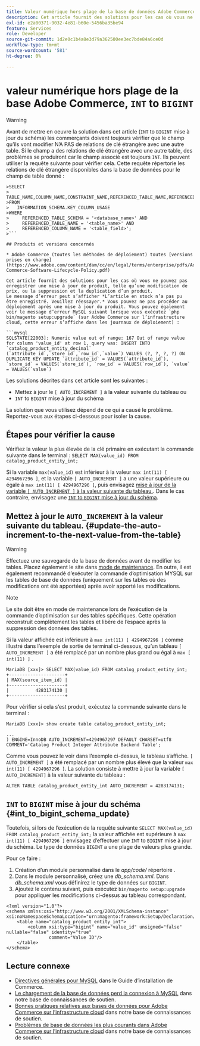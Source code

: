 ```yaml
---
title: Valeur numérique hors plage de la base de données Adobe Commerce, "INT" par "BIGINT"
description: Cet article fournit des solutions pour les cas où vous ne pouvez pas enregistrer une mise à jour de produit, telle qu’une modification de prix, ou la suppression et la duplication d’un produit.
exl-id: e2a00371-9032-4e81-b60e-5456ba35be94
feature: Services
role: Developer
source-git-commit: 1d2e0c1b4a8e3d79a362500ee3ec7bde84a6ce0d
workflow-type: tm+mt
source-wordcount: '581'
ht-degree: 0%

---
```


# valeur numérique hors plage de la base Adobe Commerce, `INT` to `BIGINT`

>[!WARNING]
>
>Avant de mettre en oeuvre la solution dans cet article (`INT` to `BIGINT` mise à jour du schéma) les commerçants doivent toujours vérifier que le champ qu’ils vont modifier N’A PAS de relations de clé étrangère avec une autre table. Si le champ a des relations de clé étrangère avec une autre table, des problèmes se produiront car le champ associé est toujours `INT`. Ils peuvent utiliser la requête suivante pour vérifier cela. Cette requête répertorie les relations de clé étrangère disponibles dans la base de données pour le champ de table donné :
>
```mysql
>SELECT 
>     TABLE_NAME,COLUMN_NAME,CONSTRAINT_NAME,REFERENCED_TABLE_NAME,REFERENCED_COLUMN_NAME
>FROM
>   INFORMATION_SCHEMA.KEY_COLUMN_USAGE
>WHERE
>     REFERENCED_TABLE_SCHEMA = '<database_name>' AND
>     REFERENCED_TABLE_NAME = '<table_name>' AND
>     REFERENCED_COLUMN_NAME = '<table_field>';
>```

## Produits et versions concernés

* Adobe Commerce (toutes les méthodes de déploiement) toutes [versions prises en charge](https://www.adobe.com/content/dam/cc/en/legal/terms/enterprise/pdfs/Adobe-Commerce-Software-Lifecycle-Policy.pdf)

Cet article fournit des solutions pour les cas où vous ne pouvez pas enregistrer une mise à jour de produit, telle qu’une modification de prix, ou la suppression et la duplication d’un produit.
Le message d’erreur peut s’afficher *L’article en stock n’a pas pu être enregistré. Veuillez réessayer.* Vous pouvez ne pas procéder au déploiement après une mise à jour du produit. Vous pouvez également voir le message d’erreur MySQL suivant lorsque vous exécutez `php bin/magento setup:upgrade` (sur Adobe Commerce sur l’infrastructure cloud, cette erreur s’affiche dans les journaux de déploiement) :

```mysql
SQLSTATE[22003]: Numeric value out of range: 167 Out of range value for column 'value_id' at row 1, query was: INSERT INTO `catalog_product_entity_decimal` (`attribute_id`,`store_id`,`row_id`,`value`) VALUES (?, ?, ?, ?) ON DUPLICATE KEY UPDATE `attribute_id` = VALUES(`attribute_id`), `store_id` = VALUES(`store_id`), `row_id` = VALUES(`row_id`), `value` = VALUES(`value`)
```

Les solutions décrites dans cet article sont les suivantes :
* Mettez à jour le `[ AUTO_INCREMENT ]` à la valeur suivante du tableau ou
* `INT` to `BIGINT` mise à jour du schéma

La solution que vous utilisez dépend de ce qui a causé le problème. Reportez-vous aux étapes ci-dessous pour isoler la cause.

## Étapes pour vérifier la cause


Vérifiez la valeur la plus élevée de la clé primaire en exécutant la commande suivante dans le terminal : `SELECT MAX(value_id) FROM catalog_product_entity_int;`

Si la variable `max(value_id)` est inférieur à la valeur `max int(11) [ 4294967296 ]`, et la variable `[ AUTO_INCREMENT ]` a une valeur supérieure ou égale à `max int(11) [ 4294967296 ]`, puis envisagez [mise à jour de la variable `[ AUTO_INCREMENT ]` à la valeur suivante du tableau.](#update-the-auto-increment-to-the-next-value-from-the-table). Dans le cas contraire, envisagez une [`INT` to `BIGINT` mise à jour du schéma](#int_to_bigint_schema_update).

## Mettez à jour le `AUTO_INCREMENT` à la valeur suivante du tableau. {#update-the-auto-increment-to-the-next-value-from-the-table}

>[!WARNING]
>
>Effectuez une sauvegarde de la base de données avant de modifier les tables. Placez également le site dans [mode de maintenance](https://experienceleague.adobe.com/docs/commerce-operations/configuration-guide/setup/application-modes.html#maintenance-mode). En outre, il est également recommandé d’exécuter la commande d’optimisation MYSQL sur les tables de base de données (uniquement sur les tables où des modifications ont été apportées) après avoir apporté les modifications.

>[!NOTE]
>
>Le site doit être en mode de maintenance lors de l’exécution de la commande d’optimisation sur des tables spécifiques. Cette opération reconstruit complètement les tables et libère de l’espace après la suppression des données des tables.

Si la valeur affichée est inférieure à `max int(11) [ 4294967296 ]` comme illustré dans l’exemple de sortie de terminal ci-dessous, qu’un tableau `[ AUTO_INCREMENT ]` a été remplacé par un nombre plus grand ou égal à `max [ int(11) ]` .

```mariadb
MariaDB [xxx]> SELECT MAX(value_id) FROM catalog_product_entity_int;
+---------------------+
| MAX(source_item_id) |
+---------------------+
|          4283174130 |
+---------------------+
```

Pour vérifier si cela s’est produit, exécutez la commande suivante dans le terminal :

```
MariaDB [xxx]> show create table catalog_product_entity_int;

...
) ENGINE=InnoDB AUTO_INCREMENT=4294967297 DEFAULT CHARSET=utf8 COMMENT='Catalog Product Integer Attribute Backend Table';
```

Comme vous pouvez le voir dans l’exemple ci-dessus, le tableau s’affiche. `[ AUTO_INCREMENT ]` a été remplacé par un nombre plus élevé que la valeur `max int(11) [ 4294967296 ]`. La solution consiste à mettre à jour la variable `[ AUTO_INCREMENT]` à la valeur suivante du tableau :

```
ALTER TABLE catalog_product_entity_int AUTO_INCREMENT = 4283174131;
```

## `INT` to `BIGINT` mise à jour du schéma {#int_to_bigint_schema_update}

Toutefois, si lors de l’exécution de la requête suivante `SELECT MAX(value_id) FROM catalog_product_entity_int;` la valeur affichée est supérieure à `max int(11) [ 4294967296 ]`  envisagez d’effectuer une `INT` to `BIGINT` mise à jour du schéma. Le type de données `BIGINT` a une plage de valeurs plus grande.

Pour ce faire :

1. Création d’un module personnalisé dans le *app/code/* répertoire .
1. Dans le module personnalisé, créez une *db_schema.xml*. Dans *db_schema.xml* vous définirez le type de données sur `BIGINT`.
1. Ajoutez le contenu suivant, puis exécutez `bin/magento setup:upgrade` pour appliquer les modifications ci-dessus au tableau correspondant.

```
<?xml version="1.0"?>
<schema xmlns:xsi="http://www.w3.org/2001/XMLSchema-instance" xsi:noNamespaceSchemaLocation="urn:magento:framework:Setup/Declaration/Schema/etc/schema.xsd">
    <table name="catalog_product_entity_int">
        <column xsi:type="bigint" name="value_id" unsigned="false" nullable="false" identity="true"
                comment="Value ID"/>
    </table>
</schema>
```


## Lecture connexe

* [Directives générales pour MySQL](https://experienceleague.adobe.com/docs/commerce-operations/installation-guide/prerequisites/database-server/mysql.html) dans le Guide d’installation de Commerce.
* [Le chargement de la base de données perd la connexion à MySQL](https://experienceleague.adobe.com/docs/commerce-knowledge-base/kb/troubleshooting/database/database-upload-loses-connection-to-mysql.html) dans notre base de connaissances de soutien.
* [Bonnes pratiques relatives aux bases de données pour Adobe Commerce sur l’infrastructure cloud](https://experienceleague.adobe.com/docs/commerce-knowledge-base/kb/best-practices/database/database-best-practices-for-magento-commerce-cloud.html) dans notre base de connaissances de soutien.
* [Problèmes de base de données les plus courants dans Adobe Commerce sur l’infrastructure cloud](https://experienceleague.adobe.com/docs/commerce-knowledge-base/kb/best-practices/database/most-common-database-issues-in-magento-commerce-cloud.html) dans notre base de connaissances de soutien.
